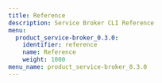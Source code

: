 ```yaml
---
title: Reference
description: Service Broker CLI Reference
menu:
  product_service-broker_0.3.0:
    identifier: reference
    name: Reference
    weight: 1000
menu_name: product_service-broker_0.3.0
---
```


